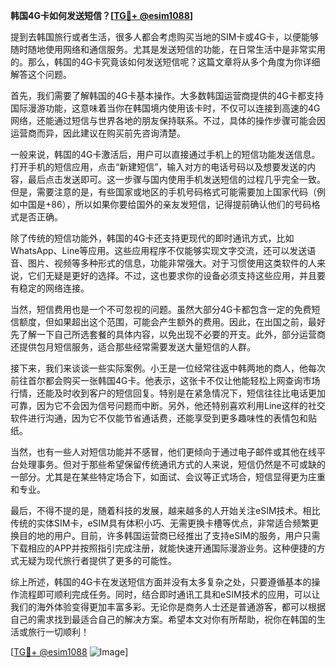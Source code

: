 **韩国4G卡如何发送短信？[[TG💪+ @esim1088](https://t.me/s/esim1088)]**

提到去韩国旅行或者生活，很多人都会考虑购买当地的SIM卡或4G卡，以便能够随时随地使用网络和通信服务。尤其是发送短信的功能，在日常生活中是非常实用的。那么，韩国的4G卡究竟该如何发送短信呢？这篇文章将从多个角度为你详细解答这个问题。

首先，我们需要了解韩国的4G卡基本操作。大多数韩国运营商提供的4G卡都支持国际漫游功能，这意味着当你在韩国境内使用该卡时，不仅可以连接到高速的4G网络，还能通过短信与世界各地的朋友保持联系。不过，具体的操作步骤可能会因运营商而异，因此建议在购买前先咨询清楚。

一般来说，韩国的4G卡激活后，用户可以直接通过手机上的短信功能发送信息。打开手机的短信应用，点击“新建短信”，输入对方的电话号码以及想要发送的内容，最后点击发送即可。这一步骤与国内使用手机发送短信的过程几乎完全一致。但是，需要注意的是，有些国家或地区的手机号码格式可能需要加上国家代码（例如中国是+86），所以如果你要给国外的亲友发短信，记得提前确认他们的号码格式是否正确。

除了传统的短信功能外，韩国的4G卡还支持更现代的即时通讯方式，比如WhatsApp、Line等应用。这些应用程序不仅能够实现文字交流，还可以发送语音、图片、视频等多种形式的信息，功能非常强大。对于习惯使用这类软件的人来说，它们无疑是更好的选择。不过，这也要求你的设备必须支持这些应用，并且要有稳定的网络连接。

当然，短信费用也是一个不可忽视的问题。虽然大部分4G卡都包含一定的免费短信额度，但如果超出这个范围，可能会产生额外的费用。因此，在出国之前，最好先了解一下自己所选套餐的具体内容，以免出现不必要的开支。此外，部分运营商还提供包月短信服务，适合那些经常需要发送大量短信的人群。

接下来，我们来谈谈一些实际案例。小王是一位经常往返中韩两地的商人，他每次前往首尔都会购买一张韩国4G卡。他表示，这张卡不仅让他能轻松上网查询市场行情，还能及时收到客户的短信回复。特别是在紧急情况下，短信往往比电话更加可靠，因为它不会因为信号问题而中断。另外，他还特别喜欢利用Line这样的社交软件进行沟通，因为它不仅能节省通话费，还能享受到更多趣味性的表情包和贴纸。

当然，也有一些人对短信功能并不感冒，他们更倾向于通过电子邮件或其他在线平台处理事务。但对于那些希望保留传统通讯方式的人来说，短信仍然是不可或缺的一部分。尤其是在某些特定场合下，如面试、会议等正式场合，短信显得更为庄重和专业。

最后，不得不提的是，随着科技的发展，越来越多的人开始关注eSIM技术。相比传统的实体SIM卡，eSIM具有体积小巧、无需更换卡槽等优点，非常适合频繁更换目的地的用户。目前，许多韩国运营商已经推出了支持eSIM的服务，用户只需下载相应的APP并按照指引完成注册，就能快速开通国际漫游业务。这种便捷的方式无疑为现代旅行者提供了更多的可能性。

综上所述，韩国的4G卡在发送短信方面并没有太多复杂之处，只要遵循基本的操作流程即可顺利完成任务。同时，结合即时通讯工具和eSIM技术的应用，可以让我们的海外体验变得更加丰富多彩。无论你是商务人士还是普通游客，都可以根据自己的需求找到最适合自己的解决方案。希望本文对你有所帮助，祝你在韩国的生活或旅行一切顺利！

[[TG💪+ @esim1088](https://t.me/s/esim1088) ![Image](https://i.postimg.cc/4NQfJmqS/Snipaste-2025-05-13-00-14-12.png)]
